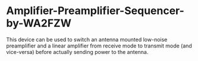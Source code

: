 # Amplifier-Preamplifier-Sequencer-by-WA2FZW
This device can be used to switch an antenna mounted low-noise preamplifier and a linear amplifier from receive mode to transmit mode (and vice-versa) before actually sending power to the antenna.
